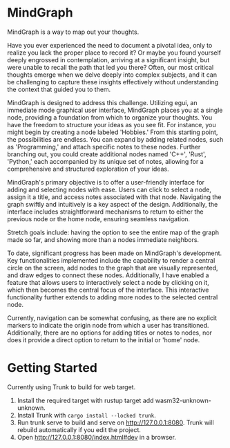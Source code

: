 # MindGraph

MindGraph is a way to map out your thoughts. 

Have you ever experienced the need to document a pivotal idea, only to realize you lack the proper place to record it? Or maybe you found yourself deeply engrossed in contemplation, arriving at a significant insight, but were unable to recall the path that led you there? Often, our most critical thoughts emerge when we delve deeply into complex subjects, and it can be challenging to capture these insights effectively without understanding the context that guided you to them.

MindGraph is designed to address this challenge. Utilizing egui, an immediate mode graphical user interface, MindGraph places you at a single node, providing a foundation from which to organize your thoughts. You have the freedom to structure your ideas as you see fit. For instance, you might begin by creating a node labeled 'Hobbies.' From this starting point, the possibilities are endless. You can expand by adding related nodes, such as 'Programming,' and attach specific notes to these nodes. Further branching out, you could create additional nodes named 'C++', 'Rust', 'Python,' each accompanied by its unique set of notes, allowing for a comprehensive and structured exploration of your ideas.

MindGraph's primary objective is to offer a user-friendly interface for adding and selecting nodes with ease. Users can click to select a node, assign it a title, and access notes associated with that node. Navigating the graph swiftly and intuitively is a key aspect of the design. Additionally, the interface includes straightforward mechanisms to return to either the previous node or the home node, ensuring seamless navigation.

Stretch goals include: having the option to see the entire map of the graph made so far, and showing more than a nodes immediate neighbors.

To date, significant progress has been made on MindGraph's development. Key functionalities implemented include the capability to render a central circle on the screen, add nodes to the graph that are visually represented, and draw edges to connect these nodes. Additionally, I have enabled a feature that allows users to interactively select a node by clicking on it, which then becomes the central focus of the interface. This interactive functionality further extends to adding more nodes to the selected central node.

Currently, navigation can be somewhat confusing, as there are no explicit markers to indicate the origin node from which a user has transitioned. Additionally, there are no options for adding titles or notes to nodes, nor does it provide a direct option to return to the initial or 'home' node. 


# Getting Started
Currently using Trunk to build for web target.

1. Install the required target with rustup target add wasm32-unknown-unknown.
2. Install Trunk with ```cargo install --locked trunk```.
3. Run trunk serve to build and serve on http://127.0.0.1:8080. Trunk will rebuild automatically if you edit the project.
4. Open http://127.0.0.1:8080/index.html#dev in a browser.

